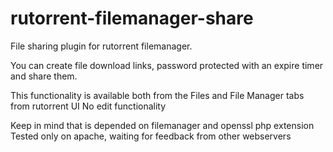 # rutorrent-filemanager-share
File sharing plugin for rutorrent filemanager.

You can create file download links, password protected with an expire timer and share them.

This functionality is available both from the Files and File Manager tabs from rutorrent UI
No edit functionality


Keep in mind that is depended on filemanager and openssl php extension
Tested only on apache, waiting for feedback from other webservers
